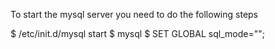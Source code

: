 To start the mysql server you need to do the following steps

$ /etc/init.d/mysql start
$ mysql
$ SET GLOBAL sql_mode="";